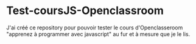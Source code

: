 ﻿# Test-coursJS-Openclassroom
J'ai créé ce repository pour pouvoir tester le cours d'Openclasseroom "apprenez à programmer avec javascript" au fur et à mesure que je le lis.
